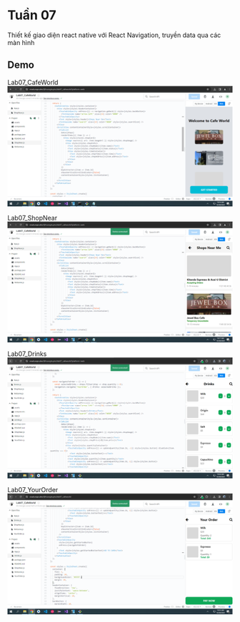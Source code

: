 
# Tuần 07

Thiết kế giao diện react native với React Navigation, truyền data qua các màn hình

## Demo

Lab07_CafeWorld
![Demo](https://github.com/hoanghuytoi/HoangHuyToi_21004305_THNhom3_ReactNative/blob/main/Tuan07/demo/Home.PNG?raw=true)

Lab07_ShopNear
![Demo](https://github.com/hoanghuytoi/HoangHuyToi_21004305_THNhom3_ReactNative/blob/main/Tuan07/demo/ShopNear.PNG?raw=true)

Lab07_Drinks
![Demo](https://github.com/hoanghuytoi/HoangHuyToi_21004305_THNhom3_ReactNative/blob/main/Tuan07/demo/Drinks.PNG?raw=true)

Lab07_YourOrder
![Demo](https://github.com/hoanghuytoi/HoangHuyToi_21004305_THNhom3_ReactNative/blob/main/Tuan07/demo/YourOrder.PNG?raw=true)